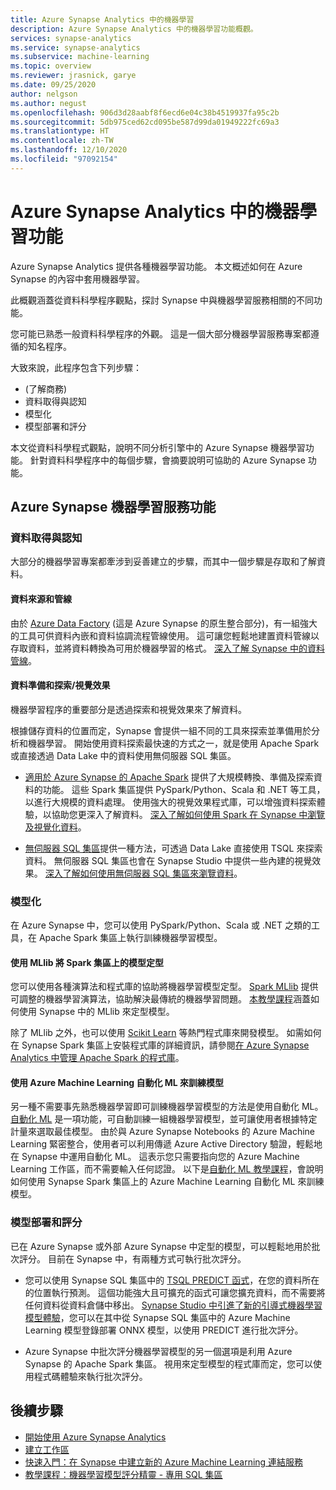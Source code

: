 ```yaml
---
title: Azure Synapse Analytics 中的機器學習
description: Azure Synapse Analytics 中的機器學習功能概觀。
services: synapse-analytics
ms.service: synapse-analytics
ms.subservice: machine-learning
ms.topic: overview
ms.reviewer: jrasnick, garye
ms.date: 09/25/2020
author: nelgson
ms.author: negust
ms.openlocfilehash: 906d3d28aabf8f6ecd6e04c38b4519937fa95c2b
ms.sourcegitcommit: 5db975ced62cd095be587d99da01949222fc69a3
ms.translationtype: HT
ms.contentlocale: zh-TW
ms.lasthandoff: 12/10/2020
ms.locfileid: "97092154"
---
```

# <a name="machine-learning-capabilities-in-azure-synapse-analytics"></a>Azure Synapse Analytics 中的機器學習功能

Azure Synapse Analytics 提供各種機器學習功能。 本文概述如何在 Azure Synapse 的內容中套用機器學習。

此概觀涵蓋從資料科學程序觀點，探討 Synapse 中與機器學習服務相關的不同功能。

您可能已熟悉一般資料科學程序的外觀。 這是一個大部分機器學習服務專案都遵循的知名程序。

大致來說，此程序包含下列步驟：
* (了解商務)
* 資料取得與認知
* 模型化
* 模型部署和評分

本文從資料科學程式觀點，說明不同分析引擎中的 Azure Synapse 機器學習功能。 針對資料科學程序中的每個步驟，會摘要說明可協助的 Azure Synapse 功能。

## <a name="azure-synapse-machine-learning-capabilities"></a>Azure Synapse 機器學習服務功能

### <a name="data-acquisition-and-understanding"></a>資料取得與認知

大部分的機器學習專案都牽涉到妥善建立的步驟，而其中一個步驟是存取和了解資料。

#### <a name="data-source-and-pipelines"></a>資料來源和管線

由於 [Azure Data Factory](/azure/data-factory/introduction) (這是 Azure Synapse 的原生整合部分)，有一組強大的工具可供資料內嵌和資料協調流程管線使用。 這可讓您輕鬆地建置資料管線以存取資料，並將資料轉換為可用於機器學習的格式。 [深入了解 Synapse 中的資料管線](/azure/data-factory/concepts-pipelines-activities?toc=/azure/synapse-analytics/toc.json&bc=/azure/synapse-analytics/breadcrumb/toc.json)。 

#### <a name="data-preparation-and-explorationvisualization"></a>資料準備和探索/視覺效果

機器學習程序的重要部分是透過探索和視覺效果來了解資料。

根據儲存資料的位置而定，Synapse 會提供一組不同的工具來探索並準備用於分析和機器學習。 開始使用資料探索最快速的方式之一，就是使用 Apache Spark 或直接透過 Data Lake 中的資料使用無伺服器 SQL 集區。

* [適用於 Azure Synapse 的 Apache Spark](../spark/apache-spark-overview.md) 提供了大規模轉換、準備及探索資料的功能。 這些 Spark 集區提供 PySpark/Python、Scala 和 .NET 等工具，以進行大規模的資料處理。 使用強大的視覺效果程式庫，可以增強資料探索體驗，以協助您更深入了解資料。 [深入了解如何使用 Spark 在 Synapse 中瀏覽及視覺化資料](../get-started-analyze-spark.md)。

* [無伺服器 SQL 集區](../sql/on-demand-workspace-overview.md)提供一種方法，可透過 Data Lake 直接使用 TSQL 來探索資料。 無伺服器 SQL 集區也會在 Synapse Studio 中提供一些內建的視覺效果。 [深入了解如何使用無伺服器 SQL 集區來瀏覽資料](../get-started-analyze-sql-on-demand.md)。

### <a name="modeling"></a>模型化

在 Azure Synapse 中，您可以使用 PySpark/Python、Scala 或 .NET 之類的工具，在 Apache Spark 集區上執行訓練機器學習模型。

#### <a name="train-models-on-spark-pools-with-mllib"></a>使用 MLlib 將 Spark 集區上的模型定型

您可以使用各種演算法和程式庫的協助將機器學習模型定型。 [Spark MLlib](http://spark.apache.org/docs/latest/ml-guide.html) 提供可調整的機器學習演算法，協助解決最傳統的機器學習問題。 [本教學課程](../spark/apache-spark-machine-learning-mllib-notebook.md)涵蓋如何使用 Synapse 中的 MLlib 來定型模型。

除了 MLlib 之外，也可以使用 [Scikit Learn](https://scikit-learn.org/stable/) 等熱門程式庫來開發模型。 如需如何在 Synapse Spark 集區上安裝程式庫的詳細資訊，請參閱[在 Azure Synapse Analytics 中管理 Apache Spark 的程式庫](../spark/apache-spark-azure-portal-add-libraries.md)。

#### <a name="train-models-with-azure-machine-learning-automated-ml"></a>使用 Azure Machine Learning 自動化 ML 來訓練模型

另一種不需要事先熟悉機器學習即可訓練機器學習模型的方法是使用自動化 ML。 [自動化 ML](/azure/machine-learning/concept-automated-ml) 是一項功能，可自動訓練一組機器學習模型，並可讓使用者根據特定計量來選取最佳模型。 由於與 Azure Synapse Notebooks 的 Azure Machine Learning 緊密整合，使用者可以利用傳遞 Azure Active Directory 驗證，輕鬆地在 Synapse 中運用自動化 ML。  這表示您只需要指向您的 Azure Machine Learning 工作區，而不需要輸入任何認證。 以下是[自動化 ML 教學課程](../spark/apache-spark-azure-machine-learning-tutorial.md)，會說明如何使用 Synapse Spark 集區上的 Azure Machine Learning 自動化 ML 來訓練模型。

### <a name="model-deployment-and-scoring"></a>模型部署和評分

已在 Azure Synapse 或外部 Azure Synapse 中定型的模型，可以輕鬆地用於批次評分。 目前在 Synapse 中，有兩種方式可執行批次評分。

* 您可以使用 Synapse SQL 集區中的 [TSQL PREDICT 函式](../sql-data-warehouse/sql-data-warehouse-predict.md)，在您的資料所在的位置執行預測。 這個功能強大且可擴充的函式可讓您擴充資料，而不需要將任何資料從資料倉儲中移出。 [Synapse Studio 中引進了新的引導式機器學習模型體驗](https://aka.ms/synapse-ml-ui)，您可以在其中從 Synapse SQL 集區中的 Azure Machine Learning 模型登錄部署 ONNX 模型，以使用 PREDICT 進行批次評分。

* Azure Synapse 中批次評分機器學習模型的另一個選項是利用 Azure Synapse 的 Apache Spark 集區。 視用來定型模型的程式庫而定，您可以使用程式碼體驗來執行批次評分。

## <a name="next-steps"></a>後續步驟

* [開始使用 Azure Synapse Analytics](../get-started.md)
* [建立工作區](../get-started-create-workspace.md)
* [快速入門：在 Synapse 中建立新的 Azure Machine Learning 連結服務](quickstart-integrate-azure-machine-learning.md)
* [教學課程：機器學習模型評分精靈 - 專用 SQL 集區](tutorial-sql-pool-model-scoring-wizard.md)
